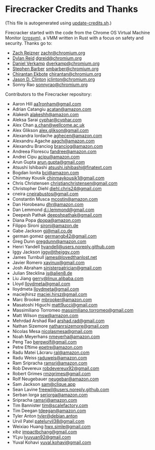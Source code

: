 
# Firecracker Credits and Thanks

(This file is autogenerated using [update-credits.sh](tools/update-credits.sh).)

Firecracker started with the code from the Chrome OS Virtual Machine Monitor
([crosvm](https://chromium.googlesource.com/chromiumos/platform/crosvm/)), a VMM
written in Rust with a focus on safety and security. Thanks go to:

* [Zach Reizner](https://github.com/zachreizner) <zachr@chromium.org>
* [Dylan Reid](https://github.com/dgreid) <dgreid@chromium.org>
* [Daniel Verkamp](https://github.com/danielverkamp) <dverkamp@chromium.org>
* [Stephen Barber](https://github.com/smibarber) <smbarber@chromium.org>
* [Chirantan Ekbote](https://github.com/jynnantonix) <chirantan@chromium.org>
* [Jason D. Clinton](https://github.com/jclinton) <jclinton@chromium.org>
* Sonny Rao <sonnyrao@chromium.org>


Contributors to the Firecracker repository:

* Aaron Hill <aa1ronham@gmail.com>
* Adrian Catangiu <acatan@amazon.com>
* Alakesh <alakeshh@amazon.com>
* Aleksa Sarai <cyphar@cyphar.com>
* Alex Chan <a.chan@wellcome.ac.uk>
* Alex Glikson <alex.glikson@gmail.com>
* Alexandra Iordache <aghecen@amazon.com>
* Alexandru Agache <aagch@amazon.com>
* Alexandru Branciog <branciog@amazon.com>
* Andreea Florescu <fandree@amazon.com>
* Andrei Cipu <acipu@amazon.com>
* Arun Gupta <arun.gupta@gmail.com>
* Atsushi Ishibashi <atsushi.ishibashi@finatext.com>
* Bogdan Ionita <bci@amazon.com>
* Chinmay Kousik <chinmaykousik1@gmail.com>
* Chris Christensen <christianchristensen@gmail.com>
* Christopher Diehl <diehl.chris24@gmail.com>
* cneira <cneirabustos@gmail.com>
* Constantin Musca <mcostin@amazon.com>
* Dan Horobeanu <dhr@amazon.com>
* Dan Lemmond <d.j.lemmond@gmail.com>
* Deepesh Pathak <deepshpathak@gmail.com>
* Diana Popa <dpopa@amazon.com>
* Filippo Sironi <sironi@amazon.de>
* Gabe Jackson <gj@mail.co.de>
* german gomez <germangb42@gmail.com>
* Greg Dunn <gregdunn@amazon.com>
* Henri Yandell <hyandell@users.noreply.github.com>
* Iggy Jackson <iggy@theiggy.com>
* James Turnbull <james@lovedthanlost.net>
* Javier Romero <xavinux@gmail.com>
* Josh Abraham <sinisterpatrician@gmail.com>
* Julian Stecklina <js@alien8.de>
* Liu Jiang <gerry@linux.alibaba.com>
* Lloyd <lloydmeta@gmail.com>
* lloydmeta <lloydmeta@gmail.com>
* maciejhirsz <maciej.hirsz@gmail.com>
* Marc Brooker <mbrooker@amazon.com>
* Masatoshi Higuchi <matt9ucci@gmail.com>
* Massimiliano Torromeo <massimiliano.torromeo@gmail.com>
* Matt Wilson <msw@amazon.com>
* Mehrdad Arshad Rad <arshad.rad@gmail.com>
* Nathan Sizemore <nathanrsizemore@gmail.com>
* Nicolas Mesa <nicolasmesa@gmail.com>
* Noah Meyerhans <nmeyerha@amazon.com>
* Peng Tao <bergwolf@gmail.com>
* Petre Eftime <epetre@amazon.com>
* Radu Matei Lăcraru <ral@amazon.com>
* Radu Weiss <raduweis@amazon.com>
* Ram Sripracha <ramsri@amazon.com>
* Rob Devereux <robdevereux92@gmail.com>
* Robert Grimes <rmzgrimes@gmail.com>
* Rolf Neugebauer <neugebar@amazon.com>
* Sam Jackson <sam@clique.app>
* Sean Lavine <freewil@users.noreply.github.com>
* Serban Iorga <seriorga@amazon.com>
* Sripracha <ramsri@amazon.com>
* Tim Bannister <tim@scalefactory.com>
* Tim Deegan <tdeegan@amazon.com>
* Tyler Anton <tyler@debian.anton>
* Urvil Patel <patelurvil38@gmail.com>
* Weixiao Huang <hwx.simle@gmail.com>
* xibz <impactbchang@gmail.com>
* YLyu <lyuyuan92@gmail.com>
* Yuval Kohavi <yuval.kohavi@gmail.com>
